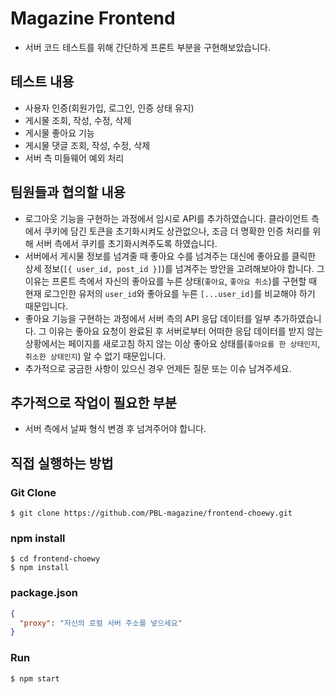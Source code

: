 # Magazine Frontend

- 서버 코드 테스트를 위해 간단하게 프론트 부분을 구현해보았습니다.

## 테스트 내용

- 사용자 인증(회원가입, 로그인, 인증 상태 유지)
- 게시물 조회, 작성, 수정, 삭제
- 게시물 좋아요 기능
- 게시물 댓글 조회, 작성, 수정, 삭제
- 서버 측 미들웨어 예외 처리

## 팀원들과 협의할 내용

- 로그아웃 기능을 구현하는 과정에서 임시로 API를 추가하였습니다. 클라이언트 측에서 쿠키에 담긴 토큰을 초기화시켜도 상관없으나, 조금 더 명확한 인증 처리를 위해 서버 측에서 쿠키를 초기화시켜주도록 하였습니다.
- 서버에서 게시물 정보를 넘겨줄 때 좋아요 수를 넘겨주는 대신에 좋아요를 클릭한 상세 정보(`[{ user_id, post_id }]`)를 넘겨주는 방안을 고려해보아야 합니다. 그 이유는 프론트 측에서 자신의 좋아요를 누른 상태(`좋아요`, `좋아요 취소`)를 구현할 때 현재 로그인한 유저의 `user_id`와 좋아요를 누른 `[...user_id]`를 비교해야 하기 때문입니다.
- 좋아요 기능을 구현하는 과정에서 서버 측의 API 응답 데이터를 일부 추가하였습니다. 그 이유는 좋아요 요청이 완료된 후 서버로부터 어떠한 응답 데이터를 받지 않는 상황에서는 페이지를 새로고침 하지 않는 이상 좋아요 상태를(`좋아요를 한 상태인지`, `취소한 상태인지`) 알 수 없기 때문입니다.
- 추가적으로 궁금한 사항이 있으신 경우 언제든 질문 또는 이슈 남겨주세요.

## 추가적으로 작업이 필요한 부분

- 서버 측에서 날짜 형식 변경 후 넘겨주어야 합니다.

## 직접 실행하는 방법

### Git Clone

```
$ git clone https://github.com/PBL-magazine/frontend-choewy.git
```

### npm install

```
$ cd frontend-choewy
$ npm install
```

### package.json

```json
{
  "proxy": "자신의 로컬 서버 주소를 넣으세요"
}
```

### Run

```
$ npm start
```
